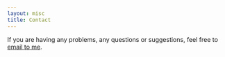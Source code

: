 ```yaml
---
layout: misc
title: Contact
---
```

If you are having any problems, any questions or suggestions, feel free to [email to me](https://twitter.com/intent/tweet?text=My%question%about%Millennial%is:%&amp;via=paululele).
